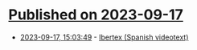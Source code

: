 # [Published on 2023-09-17](index.md)

* [2023-09-17, 15:03:49](https://lobste.rs/s/tswthi/ibertex_spanish_videotext) - [Ibertex (Spanish videotext)](https://www.youtube.com/playlist?list=PLBC_8UFeexNgEnIrDn7-4D-E1VApmQtR6)
